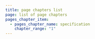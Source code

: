 ```yaml
---
title: page chapters list
page: list of page chapters
pages_chapter_item:
  - pages_chapter_name: specification
    chapter_range: "1"
---
```

